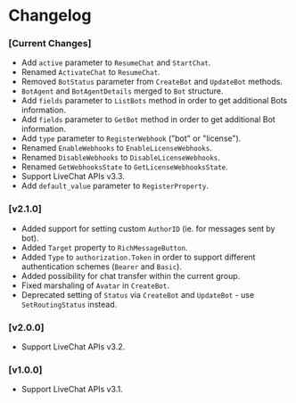 # Changelog

### [Current Changes]
* Add `active` parameter to `ResumeChat` and `StartChat`.
* Renamed `ActivateChat` to `ResumeChat`.
* Removed `BotStatus` parameter from `CreateBot` and `UpdateBot` methods.
* `BotAgent` and `BotAgentDetails` merged to `Bot` structure.
* Add `fields` parameter to `ListBots` method in order to get additional Bots information.
* Add `fields` parameter to `GetBot` method in order to get additional Bot information.
* Add `type` parameter to `RegisterWebhook` ("bot" or "license").
* Renamed `EnableWebhooks` to `EnableLicenseWebhooks`.
* Renamed `DisableWebhooks` to `DisableLicenseWebhooks`.
* Renamed `GetWebhooksState` to `GetLicenseWebhooksState`.
* Support LiveChat APIs v3.3.
* Add `default_value` parameter to `RegisterProperty`.

### [v2.1.0]

* Added support for setting custom `AuthorID` (ie. for messages sent by bot).
* Added `Target` property to `RichMessageButton`.
* Added `Type` to `authorization.Token` in order to support different authentication schemes (`Bearer` and `Basic`).
* Added possibility for chat transfer within the current group.
* Fixed marshaling of `Avatar` in `CreateBot`.
* Deprecated setting of `Status` via `CreateBot` and `UpdateBot` - use `SetRoutingStatus` instead.

### [v2.0.0]

* Support LiveChat APIs v3.2.

### [v1.0.0]

* Support LiveChat APIs v3.1.
